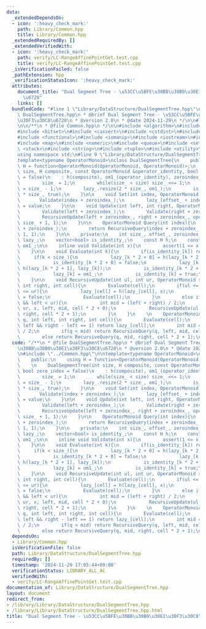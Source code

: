 ```yaml
---
data:
  _extendedDependsOn:
  - icon: ':heavy_check_mark:'
    path: Library/Common.hpp
    title: Library/Common.hpp
  _extendedRequiredBy: []
  _extendedVerifiedWith:
  - icon: ':heavy_check_mark:'
    path: verify/LC-RangeAffinePointGet.test.cpp
    title: verify/LC-RangeAffinePointGet.test.cpp
  _isVerificationFailed: false
  _pathExtension: hpp
  _verificationStatusIcon: ':heavy_check_mark:'
  attributes:
    document_title: "Dual Segment Tree - \u53CC\u5BFE\u30BB\u30B0\u30E1\u30F3\u30C8\
      \u6728"
    links: []
  bundledCode: "#line 1 \"Library/DataStructure/DualSegmentTree.hpp\"\n/**\n * @file\
    \ DualSegmentTree.hpp\n * @brief Dual Segment Tree - \u53CC\u5BFE\u30BB\u30B0\u30E1\
    \u30F3\u30C8\u6728\n * @version 2.0\n * @date 2024-11-29\n */\n\n#line 2 \"Library/Common.hpp\"\
    \n\n/**\n * @file Common.hpp\n */\n\n#include <algorithm>\n#include <array>\n\
    #include <bitset>\n#include <cassert>\n#include <cstdint>\n#include <deque>\n\
    #include <functional>\n#include <iomanip>\n#include <iostream>\n#include <limits>\n\
    #include <map>\n#include <numeric>\n#include <queue>\n#include <set>\n#include\
    \ <stack>\n#include <string>\n#include <tuple>\n#include <utility>\n#include <vector>\n\
    using namespace std;\n#line 9 \"Library/DataStructure/DualSegmentTree.hpp\"\n\n\
    template<typename OperatorMonoid>\nclass DualSegmentTree{\n    public:\n    using\
    \ H = function<OperatorMonoid(OperatorMonoid, OperatorMonoid)>;\n    \n    DualSegmentTree(int\
    \ size, H composite, const OperatorMonoid &operator_identity, bool zero_index\
    \ = false)\n    : h(composite), om1_(operator_identity), zeroindex_(zero_index){\n\
    \        size_ = 1;\n        while(size_ < size) size_ <<= 1;\n        offset_\
    \ = size_ - 1;\n        lazy_.resize(2 * size_, om1_);\n        is_identity_.resize(2\
    \ * size_, true);\n    }\n\n    void Set(int index, OperatorMonoid value){\n \
    \       Validate(index + zeroindex_);\n        lazy_[offset_ + index + zeroindex_]\
    \ = value;\n    }\n\n    void Update(int left, int right, OperatorMonoid operation){\n\
    \        Validate(left + zeroindex_);\n        Validate(right + zeroindex_ - 1);\n\
    \        RecursiveUpdate(left + zeroindex_, right + zeroindex_, operation, 1,\
    \ size_ + 1, 1);\n    }\n\n    OperatorMonoid Query(int index){\n        Validate(index\
    \ + zeroindex_);\n        return RecursiveQuery(index + zeroindex_, 1, size_ +\
    \ 1, 1);\n    }\n\n    private:\n    int size_, offset_, zeroindex_;\n    vector<OperatorMonoid>\
    \ lazy_;\n    vector<bool> is_identity_;\n    const H h;\n    const OperatorMonoid\
    \ om1_;\n\n    inline void Validate(int x){\n        assert(1 <= x && x <= size_);\n\
    \    }\n\n    void Evaluate(int k){\n        if(is_identity_[k]) return;\n   \
    \     if(k < size_){\n            lazy_[k * 2 + 0] = h(lazy_[k * 2 + 0], lazy_[k]);\n\
    \            is_identity_[k * 2 + 0] = false;\n            lazy_[k * 2 + 1] =\
    \ h(lazy_[k * 2 + 1], lazy_[k]);\n            is_identity_[k * 2 + 1] = false;\n\
    \            lazy_[k] = om1_;\n            is_identity_[k] = true;\n        }\n\
    \    }\n\n    void RecursiveUpdate(int ul, int ur, OperatorMonoid x, int left,\
    \ int right, int cell){\n        Evaluate(cell);\n        if(ul <= left && right\
    \ <= ur){\n            lazy_[cell] = h(lazy_[cell], x);\n            is_identity_[cell]\
    \ = false;\n            Evaluate(cell);\n        }\n        else if(ul < right\
    \ && left < ur){\n            int mid = (left + right) / 2;\n            RecursiveUpdate(ul,\
    \ ur, x, left, mid, cell * 2 + 0);\n            RecursiveUpdate(ul, ur, x, mid,\
    \ right, cell * 2 + 1);\n        }\n    }\n    \n    OperatorMonoid RecursiveQuery(int\
    \ q, int left, int right, int cell){\n        Evaluate(cell);\n        if(q ==\
    \ left && right - left == 1) return lazy_[cell];\n        int mid = (left + right)\
    \ / 2;\n        if(q < mid) return RecursiveQuery(q, left, mid, cell * 2 + 0);\n\
    \        else return RecursiveQuery(q, mid, right, cell * 2 + 1);\n    }\n};\n"
  code: "/**\n * @file DualSegmentTree.hpp\n * @brief Dual Segment Tree - \u53CC\u5BFE\
    \u30BB\u30B0\u30E1\u30F3\u30C8\u6728\n * @version 2.0\n * @date 2024-11-29\n */\n\
    \n#include \"../Common.hpp\"\n\ntemplate<typename OperatorMonoid>\nclass DualSegmentTree{\n\
    \    public:\n    using H = function<OperatorMonoid(OperatorMonoid, OperatorMonoid)>;\n\
    \    \n    DualSegmentTree(int size, H composite, const OperatorMonoid &operator_identity,\
    \ bool zero_index = false)\n    : h(composite), om1_(operator_identity), zeroindex_(zero_index){\n\
    \        size_ = 1;\n        while(size_ < size) size_ <<= 1;\n        offset_\
    \ = size_ - 1;\n        lazy_.resize(2 * size_, om1_);\n        is_identity_.resize(2\
    \ * size_, true);\n    }\n\n    void Set(int index, OperatorMonoid value){\n \
    \       Validate(index + zeroindex_);\n        lazy_[offset_ + index + zeroindex_]\
    \ = value;\n    }\n\n    void Update(int left, int right, OperatorMonoid operation){\n\
    \        Validate(left + zeroindex_);\n        Validate(right + zeroindex_ - 1);\n\
    \        RecursiveUpdate(left + zeroindex_, right + zeroindex_, operation, 1,\
    \ size_ + 1, 1);\n    }\n\n    OperatorMonoid Query(int index){\n        Validate(index\
    \ + zeroindex_);\n        return RecursiveQuery(index + zeroindex_, 1, size_ +\
    \ 1, 1);\n    }\n\n    private:\n    int size_, offset_, zeroindex_;\n    vector<OperatorMonoid>\
    \ lazy_;\n    vector<bool> is_identity_;\n    const H h;\n    const OperatorMonoid\
    \ om1_;\n\n    inline void Validate(int x){\n        assert(1 <= x && x <= size_);\n\
    \    }\n\n    void Evaluate(int k){\n        if(is_identity_[k]) return;\n   \
    \     if(k < size_){\n            lazy_[k * 2 + 0] = h(lazy_[k * 2 + 0], lazy_[k]);\n\
    \            is_identity_[k * 2 + 0] = false;\n            lazy_[k * 2 + 1] =\
    \ h(lazy_[k * 2 + 1], lazy_[k]);\n            is_identity_[k * 2 + 1] = false;\n\
    \            lazy_[k] = om1_;\n            is_identity_[k] = true;\n        }\n\
    \    }\n\n    void RecursiveUpdate(int ul, int ur, OperatorMonoid x, int left,\
    \ int right, int cell){\n        Evaluate(cell);\n        if(ul <= left && right\
    \ <= ur){\n            lazy_[cell] = h(lazy_[cell], x);\n            is_identity_[cell]\
    \ = false;\n            Evaluate(cell);\n        }\n        else if(ul < right\
    \ && left < ur){\n            int mid = (left + right) / 2;\n            RecursiveUpdate(ul,\
    \ ur, x, left, mid, cell * 2 + 0);\n            RecursiveUpdate(ul, ur, x, mid,\
    \ right, cell * 2 + 1);\n        }\n    }\n    \n    OperatorMonoid RecursiveQuery(int\
    \ q, int left, int right, int cell){\n        Evaluate(cell);\n        if(q ==\
    \ left && right - left == 1) return lazy_[cell];\n        int mid = (left + right)\
    \ / 2;\n        if(q < mid) return RecursiveQuery(q, left, mid, cell * 2 + 0);\n\
    \        else return RecursiveQuery(q, mid, right, cell * 2 + 1);\n    }\n};"
  dependsOn:
  - Library/Common.hpp
  isVerificationFile: false
  path: Library/DataStructure/DualSegmentTree.hpp
  requiredBy: []
  timestamp: '2024-11-29 17:05:44+09:00'
  verificationStatus: LIBRARY_ALL_AC
  verifiedWith:
  - verify/LC-RangeAffinePointGet.test.cpp
documentation_of: Library/DataStructure/DualSegmentTree.hpp
layout: document
redirect_from:
- /library/Library/DataStructure/DualSegmentTree.hpp
- /library/Library/DataStructure/DualSegmentTree.hpp.html
title: "Dual Segment Tree - \u53CC\u5BFE\u30BB\u30B0\u30E1\u30F3\u30C8\u6728"
---
```

